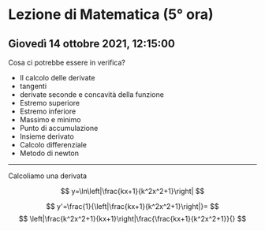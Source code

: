 # Lezione di Matematica (5° ora) 
## Giovedì 14 ottobre 2021, 12:15:00


Cosa ci potrebbe essere in verifica?
* Il calcolo delle derivate
* tangenti
* derivate seconde e concavità della funzione
* Estremo superiore
* Estremo inferiore
* Massimo e minimo
* Punto di accumulazione
* Insieme derivato
* Calcolo differenziale 
* Metodo di newton

---

Calcoliamo una derivata 

$$
y=\ln\left|\frac{kx+1}{k^2x^2+1}\right|
$$


$$
y'=\frac{1}{\left|\frac{kx+1}{k^2x^2+1}\right|}=
$$
$$
\left|\frac{k^2x^2+1}{kx+1}\right|\frac{\frac{kx+1}{k^2x^2+1}}{}
$$

<!--stackedit_data:
eyJoaXN0b3J5IjpbNTk4MjU2MTI3LC0xNjkzNDU1NTg2XX0=
-->